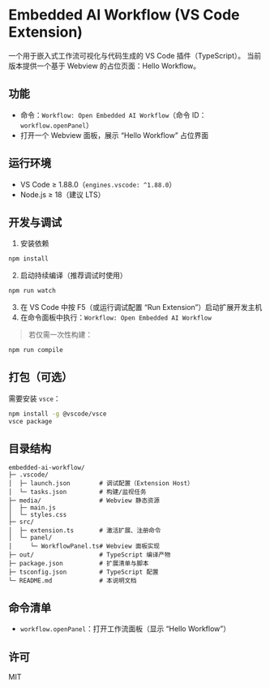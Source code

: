 # Embedded AI Workflow (VS Code Extension)

一个用于嵌入式工作流可视化与代码生成的 VS Code 插件（TypeScript）。
当前版本提供一个基于 Webview 的占位页面：Hello Workflow。

## 功能
- 命令：`Workflow: Open Embedded AI Workflow`（命令 ID：`workflow.openPanel`）
- 打开一个 Webview 面板，展示 “Hello Workflow” 占位界面

## 运行环境
- VS Code ≥ 1.88.0（`engines.vscode: ^1.88.0`）
- Node.js ≥ 18（建议 LTS）

## 开发与调试
1. 安装依赖
```bash
npm install
```
2. 启动持续编译（推荐调试时使用）
```bash
npm run watch
```
3. 在 VS Code 中按 F5（或运行调试配置 “Run Extension”）启动扩展开发主机
4. 在命令面板中执行：`Workflow: Open Embedded AI Workflow`

> 若仅需一次性构建：
```bash
npm run compile
```

## 打包（可选）
需要安装 `vsce`：
```bash
npm install -g @vscode/vsce
vsce package
```

## 目录结构
```
embedded-ai-workflow/
├─ .vscode/
│  ├─ launch.json        # 调试配置（Extension Host）
│  └─ tasks.json         # 构建/监视任务
├─ media/                # Webview 静态资源
│  ├─ main.js
│  └─ styles.css
├─ src/
│  ├─ extension.ts       # 激活扩展、注册命令
│  └─ panel/
│     └─ WorkflowPanel.ts# Webview 面板实现
├─ out/                  # TypeScript 编译产物
├─ package.json          # 扩展清单与脚本
├─ tsconfig.json         # TypeScript 配置
└─ README.md             # 本说明文档
```

## 命令清单
- `workflow.openPanel`：打开工作流面板（显示 “Hello Workflow”）

## 许可
MIT